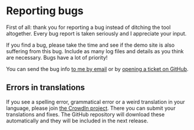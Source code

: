 # Reporting bugs

First of all: thank you for reporting a bug instead of ditching the tool altogether. Every bug report is taken seriously and I appreciate your input.

If you find a bug, please take the time and see if the demo site is also suffering from this bug. Include as many log files and details as you think are necessary. Bugs have a lot of priority!

You can send the bug info [to me by email](mailto:thegrumpydictator@gmail.com) or by [opening a ticket on GitHub](https://github.com/firefly-iii/firefly-iii/issues).

## Errors in translations

If you see a spelling error, grammatical error or a weird translation in your language, please join [the CrowdIn project](https://crowdin.com/project/firefly-iii). There you can submit your translations and fixes. The GitHub repository will download these automatically and they will be included in the next release.